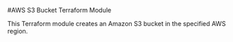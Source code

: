 #AWS S3 Bucket Terraform Module

This Terraform module creates an Amazon S3 bucket in the specified AWS region.

